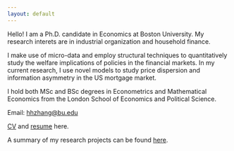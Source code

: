 ```yaml
---
layout: default
---
```




Hello! I am a Ph.D. candidate in Economics at Boston University. My research interets are in industrial organization and household finance. 

I make use of micro-data and employ structural techniques to quantitatively study the welfare implications of policies in the financial markets. In my current research, I use novel models to study price dispersion and information asymmetry in the US mortgage market. 

I hold both MSc and BSc degrees in Econometrics and Mathematical Economics from the London School of Economics and Political Science.

Email: hhzhang@bu.edu

[CV](https://drive.google.com/file/d/1iFrYfe3i19xgL40cqhVtipmHF_m-gVOK/view?usp=sharing) and [resume](https://drive.google.com/file/d/18WSmE6mB5wZansjW8Lk3hEbgReWxGD7U/view?usp=sharing) here.

A summary of my research projects can be found [here](./research.md).

